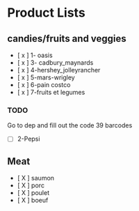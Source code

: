 # Product Lists
## candies/fruits and veggies
- [ x ] 1- oasis
- [ x ] 3- cadbury_maynards 
- [ x ] 4-hershey_jolleyrancher
- [ x ] 5-mars-wrigley
- [ x ] 6-pain costco 
- [ x ] 7-fruits et legumes 

### TODO
Go to dep and fill out the code 39 barcodes
- [  ] 2-Pepsi 

## Meat

- [ X ] saumon 
- [ X ] porc 
- [ X ] poulet
- [ X ] boeuf

